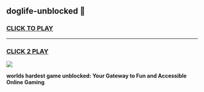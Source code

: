
## doglife-unblocked 👋
<h3>
<a href="https://premium.freeplayer.one?title=doglife-unblocked&ref=14F">CLICK TO PLAY</a></h3>
<hr>

<h3>
<a href="https://premium.freeplayer.one?title=doglife-unblocked&ref=14F">CLICK 2 PLAY</a>
  
</h3>

<a href="https://premium.freeplayer.one?title=doglife-unblocked&ref=12F/"><img src="https://clearcache.store/games.png"></a>


**worlds hardest game unblocked: Your Gateway to Fun and Accessible Online Gaming**
